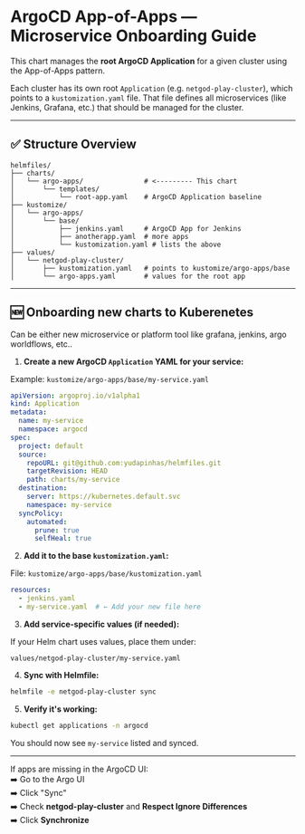# ArgoCD App-of-Apps — Microservice Onboarding Guide

This chart manages the **root ArgoCD Application** for a given cluster using the App-of-Apps pattern.

Each cluster has its own root `Application` (e.g. `netgod-play-cluster`), which points to a `kustomization.yaml` file. That file defines all microservices (like Jenkins, Grafana, etc.) that should be managed for the cluster.

---

## ✅ Structure Overview

```text
helmfiles/
├── charts/
│   └── argo-apps/               # <--------- This chart
│       └── templates/
│           └── root-app.yaml    # ArgoCD Application baseline
├── kustomize/
│   └── argo-apps/
│       └── base/
│           ├── jenkins.yaml     # ArgoCD App for Jenkins
│           ├── anotherapp.yaml  # more apps
│           └── kustomization.yaml # lists the above
├── values/
│   └── netgod-play-cluster/
│       ├── kustomization.yaml   # points to kustomize/argo-apps/base
│       └── argo-apps.yaml       # values for the root app
```

---

## 🆕 Onboarding new charts to Kuberenetes
Can be either new microservice or platform tool like grafana, jenkins, argo worldflows, etc..

1. **Create a new ArgoCD `Application` YAML for your service:**

Example: `kustomize/argo-apps/base/my-service.yaml`

```yaml
apiVersion: argoproj.io/v1alpha1
kind: Application
metadata:
  name: my-service
  namespace: argocd
spec:
  project: default
  source:
    repoURL: git@github.com:yudapinhas/helmfiles.git
    targetRevision: HEAD
    path: charts/my-service
  destination:
    server: https://kubernetes.default.svc
    namespace: my-service
  syncPolicy:
    automated:
      prune: true
      selfHeal: true
```

2. **Add it to the base `kustomization.yaml`:**

File: `kustomize/argo-apps/base/kustomization.yaml`

```yaml
resources:
  - jenkins.yaml
  - my-service.yaml  # ← Add your new file here
```

3. **Add service-specific values (if needed):**

If your Helm chart uses values, place them under:

```text
values/netgod-play-cluster/my-service.yaml
```

4. **Sync with Helmfile:**

```bash
helmfile -e netgod-play-cluster sync
```

5. **Verify it's working:**

```bash
kubectl get applications -n argocd
```

You should now see `my-service` listed and synced.

---

If apps are missing in the ArgoCD UI:  
➡️ Go to the Argo UI  
➡️ Click "Sync"  
➡️ Check **netgod-play-cluster** and **Respect Ignore Differences**  
➡️ Click **Synchronize**

